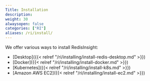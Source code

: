 ```yaml
---
Title: Installation
description:
weight: 30
alwaysopen: false
categories: ["RI"]
aliases: /ri/install/
---
```

We offer various ways to install RedisInsight:

- [Desktop]({{< relref "/ri/installing/install-redis-desktop.md" >}})
- [Docker]({{< relref "/ri/installing/install-docker.md" >}})
- [Kubernetes]({{< relref "/ri/installing/install-k8s.md" >}})
- [Amazon AWS EC2]({{< relref "/ri/installing/install-ec2.md" >}})

